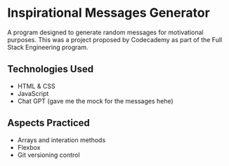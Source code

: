 # Inspirational Messages Generator

A program designed to generate random messages for motivational purposes. This was a project proposed by Codecademy as part of the Full Stack Engineering program.

## Technologies Used

- HTML & CSS
- JavaScript
- Chat GPT (gave me the mock for the messages hehe)

## Aspects Practiced

- Arrays and interation methods
- Flexbox
- Git versioning control
